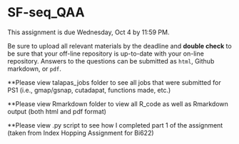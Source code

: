 # SF-seq_QAA

This assignment is due Wednesday, Oct 4 by 11:59 PM.

Be sure to upload all relevant materials by the deadline and **double check** to be sure that your off-line repository is up-to-date with your on-line repository. Answers to the questions can be submitted as ```html```, Github markdown, or ```pdf```.



**Please view talapas_jobs folder to see all jobs that were submitted for PS1 (i.e., gmap/gsnap, cutadapat, functions made, etc.)

**Please view Rmarkdown folder to view all R_code as well as Rmarkdown output (both html and pdf format)

**Please view .py script to see how I completed part 1 of the assignment (taken from Index Hopping Assignment for Bi622)
